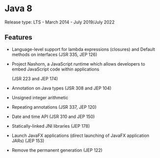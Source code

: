 # Java 8

Release type: LTS - March 2014 - July 2019/July 2022

## Features

* Language-level support for lambda expressions \(closures\) and Default methods on interfaces \(JSR 335, JEP 126\)
* Project Nashorn, a JavaScript runtime which allows developers to embed JavaScript code within applications

   \(JSR 223 and JEP 174\)

* Annotation on Java types \(JSR 308 and JEP 104\)
* Unsigned integer arithmetic
* Repeating annotations \(JSR 337, JEP 120\)
* Date and time API \(JSR 310 and JEP 150\)
* Statically-linked JNI libraries \(JEP 178\)
* Launch JavaFX applications \(direct launching of JavaFX application JARs\) \(JEP 153\)
* Remove the permanent generation \(JEP 122)

